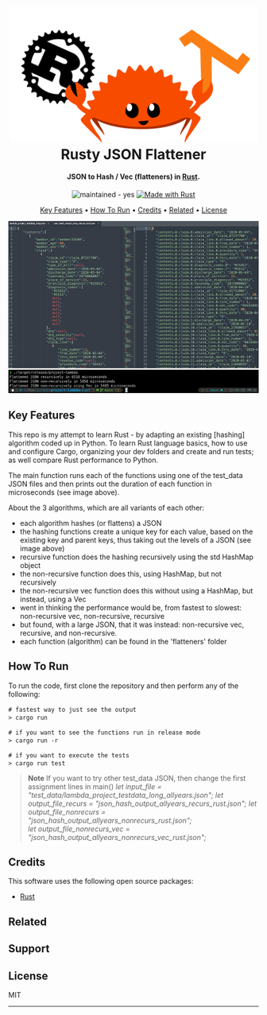 
<h1 align="center">
  <br>
  <a href="https://github.com/gcatabr1/project-lambda-rust/blob/main"><img src="images/RustyCrabLambda.png" alt="Rusty Crab" width="500"></a>
  <br>
  Rusty JSON Flattener
  <br>
</h1>

<h4 align="center">JSON to Hash / Vec (flatteners) in <a href="https://www.rust-lang.org" target="_blank">Rust</a>.</h4>

<p align="center">
  <a href="https://img.shields.io/badge/maintained-yes-blue"></a>
    <img src="https://img.shields.io/badge/maintained-no-blue" alt="maintained - yes">
  </a>
  <a href="https://www.rust-lang.org/" title="Go to Rust homepage"><img src="https://img.shields.io/badge/Rust-1-blue?logo=rust&logoColor=white" alt="Made with Rust"></a>
</p>

<p align="center">
  <a href="#key-features">Key Features</a> •
  <a href="#how-to-run">How To Run</a> •
  <a href="#credits">Credits</a> •
  <a href="#related">Related</a> •
  <a href="#license">License</a>
</p>


![side-by-side](/images/flattened.png)
![output](/images/output.png)


## Key Features

This repo is my attempt to learn Rust - by adapting an existing [hashing] algorithm coded up in Python. To learn Rust language basics, how to use and configure Cargo, organizing your dev folders and create and run tests; as well compare Rust performance to Python.

The main function runs each of the functions using one of the test_data JSON files and then prints out the duration of each function in microseconds (see image above).

About the 3 algorithms, which are all variants of each other:
* each algorithm hashes (or flattens) a JSON
* the hashing functions create a unique key for each value, based on the existing key and parent keys, thus taking out the levels of a JSON (see image above)
* recursive function does the hashing recursively using the std HashMap object
* the non-recursive function does this, using HashMap, but not recursively
* the non-recursive vec function does this without using a HashMap, but instead, using a Vec
* went in thinking the performance would be, from fastest to slowest: non-recursive vec, non-recursive, recursive
* but found, with a large JSON, that it was instead: non-recursive vec, recursive, and non-recursive.
* each function (algorithm) can be found in the 'flatteners' folder 


## How To Run

To run the code, first clone the repository and then perform any of the following:

```
# fastest way to just see the output
> cargo run
```

```
# if you want to see the functions run in release mode
> cargo run -r
```

```
# if you want to execute the tests
> cargo run test
```


> **Note**
> If you want to try other test_data JSON, then change the first assignment lines in main()
>   *let input_file = "test_data/lambda_project_testdata_long_allyears.json";*
>   *let output_file_recurs = "json_hash_output_allyears_recurs_rust.json";*
>   *let output_file_nonrecurs = "json_hash_output_allyears_nonrecurs_rust.json";*  
>   *let output_file_nonrecurs_vec = "json_hash_output_allyears_nonrecurs_vec_rust.json";*        
    


## Credits

This software uses the following open source packages:

- [Rust](https://www.rust-lang.org)

## Related



## Support


## License

MIT

---


